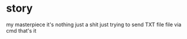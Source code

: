 # story
my masterpiece
it's nothing just a shit 
just trying to send TXT file file via cmd that's it
